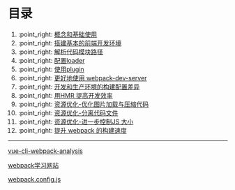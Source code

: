 # 目录

1. :point\_right: [概念和基础使用](/webpack/概念和基础使用.md)
2. :point\_right: [搭建基本的前端开发环境](/webpack/搭建基本的前端开发环境.md)
3. :point\_right: [解析代码模块路径](/webpack/解析代码模块路径.md)
4. :point\_right: [配置loader](/webpack/配置loader.md)
5. :point\_right: [使用plugin](/webpack/使用plugin.md)
6. :point\_right: [更好地使用 webpack-dev-server](/webpack/更好地使用webpack-dev-server.md)
7. :point\_right: [开发和生产环境的构建配置差异](/webpack/开发和生产环境的构建配置差异.md)
8. :point\_right: [用HMR 提高开发效率](/webpack/用HMR提高开发效率.md)
9. :point\_right: [资源优化-优化图片加载与压缩代码](/webpack/优化图片加载与压缩代码.md)
10. :point\_right: [资源优化-分离代码文件](/webpack/分离代码文件.md)
11. :point\_right: [资源优化-进一步控制JS 大小](/webpack/进一步控制JS大小.md)
12. :point\_right: [提升 webpack 的构建速度](/webpack/提升webpack的构建速度.md)

---

[vue-cli-webpack-analysis](https://github.com/gershonv/vue-cli-webpack-analysis)

[webpack学习网站](https://www.webpackjs.com/configuration/)

[webpack.config.js](/webpack/base/webpack.config.js)

